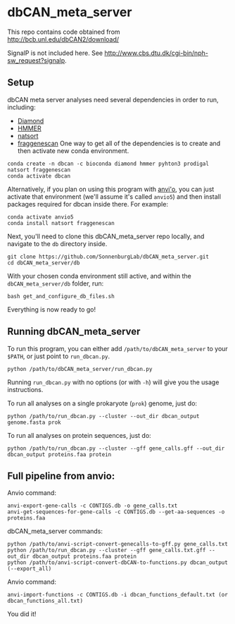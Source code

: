 # dbCAN_meta_server
This repo contains code obtained from http://bcb.unl.edu/dbCAN2/download/

SignalP is not included here. See http://www.cbs.dtu.dk/cgi-bin/nph-sw_request?signalp.
## Setup
dbCAN meta server analyses need several dependencies in order to run, including:
- [Diamond](https://github.com/bbuchfink/diamond)
- [HMMER](http://hmmer.org)
- [natsort](https://natsort.readthedocs.io)
- [fraggenescan](https://sourceforge.net/projects/fraggenescan/)
One way to get all of the dependencies is to create and then activate new conda environment.  
```
conda create -n dbcan -c bioconda diamond hmmer pyhton3 prodigal natsort fraggenescan
conda activate dbcan
```

Alternatively, if you plan on using this program with [anvi'o](http://merenlab.org/software/anvio/), you can just activate that environment (we'll assume it's called `anvio5`) and then install packages required for dbcan inside there. For example:
```
conda activate anvio5
conda install natsort fraggenescan
```

Next, you'll need to clone this dbCAN_meta_server repo locally, and navigate to the `db` directory inside.
```
git clone https://github.com/SonnenburgLab/dbCAN_meta_server.git
cd dbCAN_meta_server/db
```

With your chosen conda environment still active, and within the `dbCAN_meta_server/db` folder, run:
```
bash get_and_configure_db_files.sh
```

Everything is now ready to go!

## Running dbCAN_meta_server
To run this program, you can either add `/path/to/dbCAN_meta_server` to your `$PATH`, or just point to `run_dbcan.py`.
```
python /path/to/dbCAN_meta_server/run_dbcan.py
```
Running `run_dbcan.py` with no options (or with `-h`) will give you the usage instructions.

To run all analyses on a single prokaryote (`prok`) genome, just do:
```
python /path/to/run_dbcan.py --cluster --out_dir dbcan_output genome.fasta prok
```

To run all analyses on protein sequences, just do:
```
python /path/to/run_dbcan.py --cluster --gff gene_calls.gff --out_dir dbcan_output proteins.faa protein
```

## Full pipeline from anvio:
Anvio command:
```
anvi-export-gene-calls -c CONTIGS.db -o gene_calls.txt
anvi-get-sequences-for-gene-calls -c CONTIGS.db --get-aa-sequences -o proteins.faa
```
dbCAN_meta_server commands:
```
python /path/to/anvi-script-convert-genecalls-to-gff.py gene_calls.txt
python /path/to/run_dbcan.py --cluster --gff gene_calls.txt.gff --out_dir dbcan_output proteins.faa protein
python /path/to/anvi-script-convert-dbCAN-to-functions.py dbcan_output (--export_all)
```
Anvio command:
```
anvi-import-functions -c CONTIGS.db -i dbcan_functions_default.txt (or dbcan_functions_all.txt)
```

You did it!

